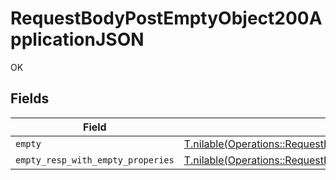 # RequestBodyPostEmptyObject200ApplicationJSON

OK


## Fields

| Field                                                                                                                                                                                                | Type                                                                                                                                                                                                 | Required                                                                                                                                                                                             | Description                                                                                                                                                                                          |
| ---------------------------------------------------------------------------------------------------------------------------------------------------------------------------------------------------- | ---------------------------------------------------------------------------------------------------------------------------------------------------------------------------------------------------- | ---------------------------------------------------------------------------------------------------------------------------------------------------------------------------------------------------- | ---------------------------------------------------------------------------------------------------------------------------------------------------------------------------------------------------- |
| `empty`                                                                                                                                                                                              | [T.nilable(Operations::RequestBodyPostEmptyObject200ApplicationJSONEmpty)](../../models/operations/requestbodypostemptyobject200applicationjsonempty.md)                                             | :heavy_minus_sign:                                                                                                                                                                                   | N/A                                                                                                                                                                                                  |
| `empty_resp_with_empty_properies`                                                                                                                                                                    | [T.nilable(Operations::RequestBodyPostEmptyObject200ApplicationJSONEmptyRespWithEmptyProperies)](../../models/operations/requestbodypostemptyobject200applicationjsonemptyrespwithemptyproperies.md) | :heavy_minus_sign:                                                                                                                                                                                   | N/A                                                                                                                                                                                                  |